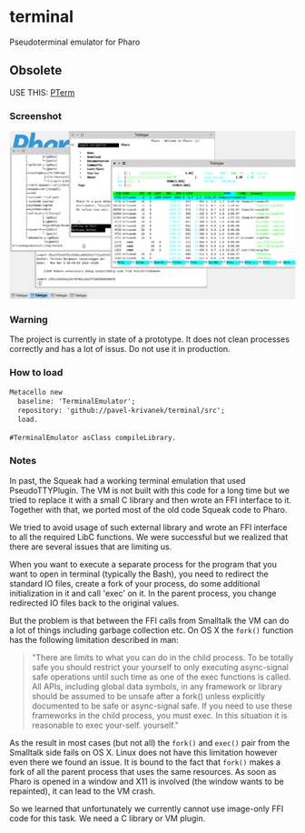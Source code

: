 # terminal
Pseudoterminal emulator for Pharo

## Obsolete

USE THIS: [PTerm](https://github.com/lxsang/PTerm)

### Screenshot 

![TerminalEmulator screenshot](https://raw.githubusercontent.com/pavel-krivanek/terminal/master/img/pseudoTTY-screenshot.png)

### Warning

The project is currently in state of a prototype. It does not clean processes correctly and has a lot of issus. Do not use it in production.

### How to load

```
Metacello new
  baseline: 'TerminalEmulator';
  repository: 'github://pavel-krivanek/terminal/src';
  load.

#TerminalEmulator asClass compileLibrary.
```

### Notes

In past, the Squeak had a working terminal emulation that used PseudoTTYPlugin. The VM is not built with this code for a long time 
but we tried to replace it with a small C library and then wrote an FFI interface to it. Together with that, we ported most of the 
old code Squeak code to Pharo.

We tried to avoid usage of such external library and wrote an FFI interface to all the required LibC functions.
We were successful but we realized that there are several issues that are limiting us.

When you want to execute a separate process for the program that you want to open in terminal (typically the Bash), you need 
to redirect the standard IO files, create a fork of your process, do some additional initialization in it and call 'exec' on it. 
In the parent process, you change redirected IO files back to the original values.

But the problem is that between the FFI calls from Smalltalk the VM can do a lot of things including garbage collection etc. 
On OS X the `fork()` function has the following limitation described in man:

> "There are limits to what you can do in the child process. To be totally safe you should restrict your yourself to only executing 
> async-signal safe operations until such time as one of the exec functions is called.  All APIs, including global data symbols, in 
> any framework or library should be assumed to be unsafe after a fork() unless explicitly documented to be safe or async-signal safe.
> If you need to use these frameworks in the child process, you must exec.  In this 
> situation it is reasonable to exec your-self. yourself."

As the result in most cases (but not all) the `fork()` and `exec()` pair from the Smalltalk side fails on OS X. Linux does not have this 
limitation however even there we found an issue. It is bound to the fact that `fork()` makes a fork of all the parent process that uses
the same resources. As soon as Pharo is opened in a window and X11 is involved (the window wants to be repainted), it can lead to the
VM crash.

So we learned that unfortunately we currently cannot use image-only FFI code for this task. We need a C library or VM plugin.

